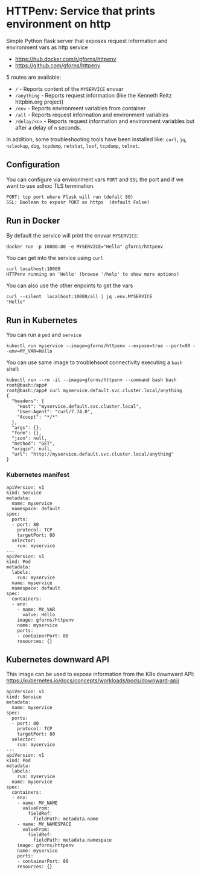 # HTTPenv: Service that prints environment on http

Simple Python flask server that exposes request information and environment vars as http service

- https://hub.docker.com/r/gforns/httpenv
- https://github.com/gforns/httpenv


5 routes are available:

- `/` - Reports content of the `MYSERVICE` envvar
- `/anything` - Reports request information (like the  Kenneth Reitz httpbin.org project)
- `/env` - Reports environment variables from container
- `/all` - Reports request information and environment variables
- `/delay/<n>` - Reports request information and environment variables but after a delay of `n` seconds.

In addition, some troubleshooting tools have been installed like: `curl`, `jq`, `nslookup`, `dig`, `tcpdump`, `netstat`, `lsof`, `tcpdump`, `telnet`.


## Configuration

You can configure via environment vars `PORT` and `SSL` the port and if we want to use adhoc TLS termination.
```
PORT: tcp port where Flask will run (defalt 80)
SSL: Boolean to exposr PORT as https  (default False)
```



## Run in Docker

By default the service will print the envvar `MYSERVICE`:
```
docker run -p 10080:80 -e MYSERVICE="Hello" gforns/httpenv
```
You can get into the service using  `curl`
```
curl localhost:10080
HTTPenv running on 'Hello' (browse '/help' to show more options)
```
You can also use the other enpoints to get the vars
```
curl --silent  localhost:10080/all | jq .env.MYSERVICE
"Hello"
```


## Run in Kubernetes

You can run a `pod` and `service`

```
kubectl run myservice --image=gforns/httpenv --expose=true --port=80 --env=MY_VAR=Hello
```

You can use same image to troublehsoot connectivity executing a `bash `shell:

```
kubectl run --rm -it --image=gforns/httpenv --command bash bash
root@bash:/app#
root@bash:/app# curl myservice.default.svc.cluster.local/anything
{
  "headers": {
    "Host": "myservice.default.svc.cluster.local",
    "User-Agent": "curl/7.74.0",
    "Accept": "*/*"
  },
  "args": {},
  "form": {},
  "json": null,
  "method": "GET",
  "origin": null,
  "url": "http://myservice.default.svc.cluster.local/anything"
}
```

### Kubernetes manifest

```
apiVersion: v1
kind: Service
metadata:
  name: myservice
  namespace: default
spec:
  ports:
  - port: 80
    protocol: TCP
    targetPort: 80
  selector:
    run: myservice
---
apiVersion: v1
kind: Pod
metadata:
  labels:
    run: myservice
  name: myservice
  namespace: default
spec:
  containers:
  - env:
    - name: MY_VAR
      value: Hello
    image: gforns/httpenv
    name: myservice
    ports:
    - containerPort: 80
    resources: {}
```


## Kubernetes downward API
This image can be used to expose information from the K8s downward API:
https://kubernetes.io/docs/concepts/workloads/pods/downward-api/

```
apiVersion: v1
kind: Service
metadata:
  name: myservice
spec:
  ports:
  - port: 80
    protocol: TCP
    targetPort: 80
  selector:
    run: myservice
---
apiVersion: v1
kind: Pod
metadata:
  labels:
    run: myservice
  name: myservice
spec:
  containers:
  - env:
    - name: MY_NAME
      valueFrom:
        fieldRef:
          fieldPath: metadata.name
    - name: MY_NAMESPACE
      valueFrom:
        fieldRef:
          fieldPath: metadata.namespace
    image: gforns/httpenv
    name: myservice
    ports:
    - containerPort: 80
    resources: {}
```




